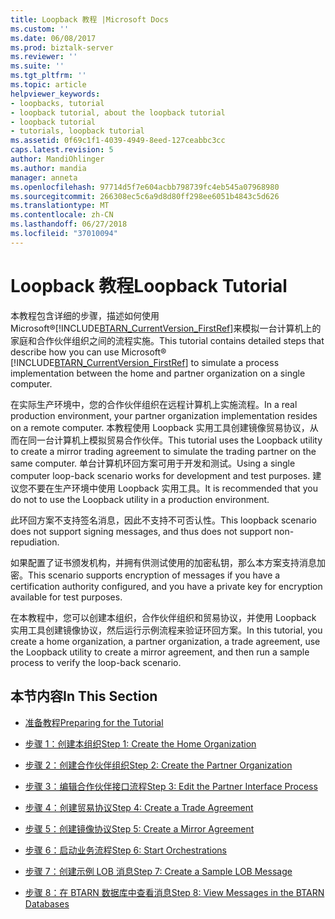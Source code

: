 ```yaml
---
title: Loopback 教程 |Microsoft Docs
ms.custom: ''
ms.date: 06/08/2017
ms.prod: biztalk-server
ms.reviewer: ''
ms.suite: ''
ms.tgt_pltfrm: ''
ms.topic: article
helpviewer_keywords:
- loopbacks, tutorial
- loopback tutorial, about the loopback tutorial
- loopback tutorial
- tutorials, loopback tutorial
ms.assetid: 0f69c1f1-4039-4949-8eed-127ceabbc3cc
caps.latest.revision: 5
author: MandiOhlinger
ms.author: mandia
manager: anneta
ms.openlocfilehash: 97714d5f7e604acbb798739fc4eb545a07968980
ms.sourcegitcommit: 266308ec5c6a9d8d80ff298ee6051b4843c5d626
ms.translationtype: MT
ms.contentlocale: zh-CN
ms.lasthandoff: 06/27/2018
ms.locfileid: "37010094"
---
```

# <a name="loopback-tutorial"></a><span data-ttu-id="a8ee7-102">Loopback 教程</span><span class="sxs-lookup"><span data-stu-id="a8ee7-102">Loopback Tutorial</span></span>
<span data-ttu-id="a8ee7-103">本教程包含详细的步骤，描述如何使用 Microsoft®[!INCLUDE[BTARN_CurrentVersion_FirstRef](../../includes/btarn-currentversion-firstref-md.md)]来模拟一台计算机上的家庭和合作伙伴组织之间的流程实施。</span><span class="sxs-lookup"><span data-stu-id="a8ee7-103">This tutorial contains detailed steps that describe how you can use Microsoft® [!INCLUDE[BTARN_CurrentVersion_FirstRef](../../includes/btarn-currentversion-firstref-md.md)] to simulate a process implementation between the home and partner organization on a single computer.</span></span>  
  
 <span data-ttu-id="a8ee7-104">在实际生产环境中，您的合作伙伴组织在远程计算机上实施流程。</span><span class="sxs-lookup"><span data-stu-id="a8ee7-104">In a real production environment, your partner organization implementation resides on a remote computer.</span></span> <span data-ttu-id="a8ee7-105">本教程使用 Loopback 实用工具创建镜像贸易协议，从而在同一台计算机上模拟贸易合作伙伴。</span><span class="sxs-lookup"><span data-stu-id="a8ee7-105">This tutorial uses the Loopback utility to create a mirror trading agreement to simulate the trading partner on the same computer.</span></span> <span data-ttu-id="a8ee7-106">单台计算机环回方案可用于开发和测试。</span><span class="sxs-lookup"><span data-stu-id="a8ee7-106">Using a single computer loop-back scenario works for development and test purposes.</span></span> <span data-ttu-id="a8ee7-107">建议您不要在生产环境中使用 Loopback 实用工具。</span><span class="sxs-lookup"><span data-stu-id="a8ee7-107">It is recommended that you do not to use the Loopback utility in a production environment.</span></span>  
  
 <span data-ttu-id="a8ee7-108">此环回方案不支持签名消息，因此不支持不可否认性。</span><span class="sxs-lookup"><span data-stu-id="a8ee7-108">This loopback scenario does not support signing messages, and thus does not support non-repudiation.</span></span>  
  
 <span data-ttu-id="a8ee7-109">如果配置了证书颁发机构，并拥有供测试使用的加密私钥，那么本方案支持消息加密。</span><span class="sxs-lookup"><span data-stu-id="a8ee7-109">This scenario supports encryption of messages if you have a certification authority configured, and you have a private key for encryption available for test purposes.</span></span>  
  
 <span data-ttu-id="a8ee7-110">在本教程中，您可以创建本组织，合作伙伴组织和贸易协议，并使用 Loopback 实用工具创建镜像协议，然后运行示例流程来验证环回方案。</span><span class="sxs-lookup"><span data-stu-id="a8ee7-110">In this tutorial, you create a home organization, a partner organization, a trade agreement, use the Loopback utility to create a mirror agreement, and then run a sample process to verify the loop-back scenario.</span></span>  
  
## <a name="in-this-section"></a><span data-ttu-id="a8ee7-111">本节内容</span><span class="sxs-lookup"><span data-stu-id="a8ee7-111">In This Section</span></span>  
  
-   [<span data-ttu-id="a8ee7-112">准备教程</span><span class="sxs-lookup"><span data-stu-id="a8ee7-112">Preparing for the Tutorial</span></span>](../../adapters-and-accelerators/accelerator-rosettanet/preparing-for-the-tutorial.md)  
  
-   [<span data-ttu-id="a8ee7-113">步骤 1：创建本组织</span><span class="sxs-lookup"><span data-stu-id="a8ee7-113">Step 1: Create the Home Organization</span></span>](../../adapters-and-accelerators/accelerator-rosettanet/step-1-create-the-home-organization.md)  
  
-   [<span data-ttu-id="a8ee7-114">步骤 2：创建合作伙伴组织</span><span class="sxs-lookup"><span data-stu-id="a8ee7-114">Step 2: Create the Partner Organization</span></span>](../../adapters-and-accelerators/accelerator-rosettanet/step-2-create-the-partner-organization.md)  
  
-   [<span data-ttu-id="a8ee7-115">步骤 3：编辑合作伙伴接口流程</span><span class="sxs-lookup"><span data-stu-id="a8ee7-115">Step 3: Edit the Partner Interface Process</span></span>](../../adapters-and-accelerators/accelerator-rosettanet/step-3-edit-the-partner-interface-process.md)  
  
-   [<span data-ttu-id="a8ee7-116">步骤 4：创建贸易协议</span><span class="sxs-lookup"><span data-stu-id="a8ee7-116">Step 4: Create a Trade Agreement</span></span>](../../adapters-and-accelerators/accelerator-rosettanet/step-4-create-a-trade-agreement.md)  
  
-   [<span data-ttu-id="a8ee7-117">步骤 5：创建镜像协议</span><span class="sxs-lookup"><span data-stu-id="a8ee7-117">Step 5: Create a Mirror Agreement</span></span>](../../adapters-and-accelerators/accelerator-rosettanet/step-5-create-a-mirror-agreement.md)  
  
-   [<span data-ttu-id="a8ee7-118">步骤 6：启动业务流程</span><span class="sxs-lookup"><span data-stu-id="a8ee7-118">Step 6: Start Orchestrations</span></span>](../../adapters-and-accelerators/accelerator-rosettanet/step-6-start-orchestrations.md)  
  
-   [<span data-ttu-id="a8ee7-119">步骤 7：创建示例 LOB 消息</span><span class="sxs-lookup"><span data-stu-id="a8ee7-119">Step 7: Create a Sample LOB Message</span></span>](../../adapters-and-accelerators/accelerator-rosettanet/step-7-create-a-sample-lob-message.md)  
  
-   [<span data-ttu-id="a8ee7-120">步骤 8：在 BTARN 数据库中查看消息</span><span class="sxs-lookup"><span data-stu-id="a8ee7-120">Step 8: View Messages in the BTARN Databases</span></span>](../../adapters-and-accelerators/accelerator-rosettanet/step-8-view-messages-in-the-btarn-databases.md)